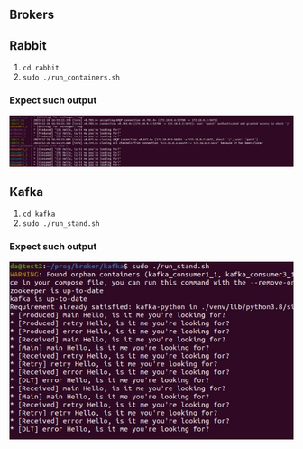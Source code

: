 ## Brokers

## Rabbit
1. `cd rabbit`
2. `sudo ./run_containers.sh`

### Expect such output
![Alt text](rabbit.jpg)

## Kafka
1. `cd kafka`
2. `sudo ./run_stand.sh`

### Expect such output
![Alt text](kafka.jpg)

